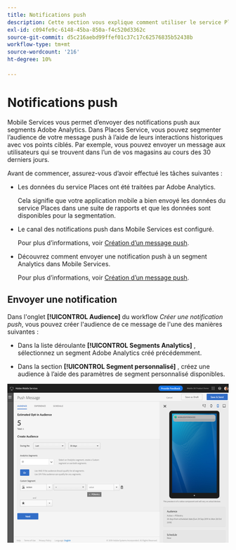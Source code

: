 ```yaml
---
title: Notifications push
description: Cette section vous explique comment utiliser le service Places avec les notifications push.
exl-id: c094fe9c-6148-45ba-850a-f4c520d3362c
source-git-commit: d5c216aebd99ffef01c37c17c62576835b52438b
workflow-type: tm+mt
source-wordcount: '216'
ht-degree: 10%

---
```


# Notifications push

Mobile Services vous permet d’envoyer des notifications push aux segments Adobe Analytics. Dans Places Service, vous pouvez segmenter l’audience de votre message push à l’aide de leurs interactions historiques avec vos points ciblés. Par exemple, vous pouvez envoyer un message aux utilisateurs qui se trouvent dans l’un de vos magasins au cours des 30 derniers jours.

Avant de commencer, assurez-vous d’avoir effectué les tâches suivantes :

* Les données du service Places ont été traitées par Adobe Analytics.

  Cela signifie que votre application mobile a bien envoyé les données du service Places dans une suite de rapports et que les données sont disponibles pour la segmentation.

* Le canal des notifications push dans Mobile Services est configuré.

  Pour plus d’informations, voir [Création d’un message push](https://experienceleague.adobe.com/docs/discontinued/using/mobile-services.htmlhtml?lang=fr).

* Découvrez comment envoyer une notification push à un segment Analytics dans Mobile Services.

  Pour plus d’informations, voir [Création d’un message push](https://experienceleague.adobe.com/docs/discontinued/using/mobile-services.htmlhtml?lang=fr).

## Envoyer une notification

Dans l&#39;onglet **[!UICONTROL Audience]** du workflow *Créer une notification push*, vous pouvez créer l&#39;audience de ce message de l&#39;une des manières suivantes :

* Dans la liste déroulante **[!UICONTROL Segments Analytics]** , sélectionnez un segment Adobe Analytics créé précédemment.

* Dans la section **[!UICONTROL Segment personnalisé]** , créez une audience à l’aide des paramètres de segment personnalisé disponibles.

![configuration d’un message push](/help/assets/push-set-up.png)
